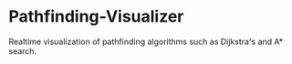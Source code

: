 # Pathfinding-Visualizer
Realtime visualization of pathfinding algorithms such as Dijkstra's and A* search.

